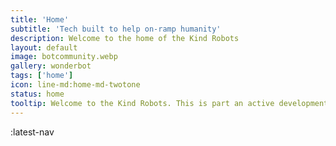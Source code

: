 ```yaml
---
title: 'Home'
subtitle: 'Tech built to help on-ramp humanity'
description: Welcome to the home of the Kind Robots
layout: default
image: botcommunity.webp
gallery: wonderbot
tags: ['home']
icon: line-md:home-md-twotone
status: home
tooltip: Welcome to the Kind Robots. This is part an active development lab, part an anti-malaria fundraiser, and part a place for me to show off my coding skills and development portfolio.
---
```

:latest-nav